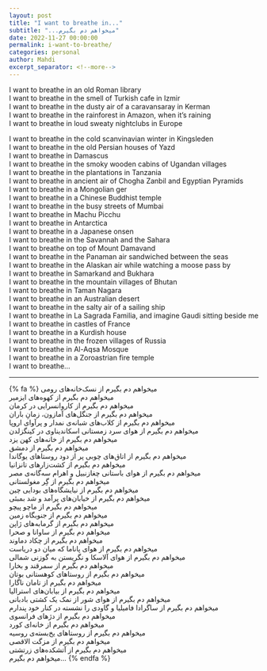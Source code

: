 ```yaml
---
layout: post
title: "I want to breathe in..."
subtitle: "...میخواهم دم بگیرم"
date: 2022-11-27 00:00:00
permalink: i-want-to-breathe/
categories: personal
author: Mahdi
excerpt_separator: <!--more-->
---
```


I want to breathe in an old Roman library<br />
I want to breathe in the smell of Turkish cafe in Izmir<br />
I want to breathe in the dusty air of a caravansaray in Kerman<br />
I want to breathe in the rainforest in Amazon, when it’s raining<br />
I want to breathe in loud sweaty nightclubs in Europe<br />
<!--more-->
I want to breathe in the cold scanvinavian winter in Kingsleden<br />
I want to breathe in the old Persian houses of Yazd<br />
I want to breathe in Damascus<br />
I want to breathe in the smoky wooden cabins of Ugandan villages<br />
I want to breathe in the plantations in Tanzania<br />
I want to breathe in ancient air of Chogha Zanbil and Egyptian Pyramids<br />
I want to breathe in a Mongolian ger<br />
I want to breathe in a Chinese Buddhist temple<br />
I want to breathe in the busy streets of Mumbai<br />
I want to breathe in Machu Picchu<br />
I want to breathe in Antarctica<br />
I want to breathe in a Japanese onsen<br />
I want to breathe in the Savannah and the Sahara<br />
I want to breathe on top of Mount Damavand<br />
I want to breathe in the Panaman air sandwiched between the seas<br />
I want to breathe in the Alaskan air while watching a moose pass by<br />
I want to breathe in Samarkand and Bukhara<br />
I want to breathe in the mountain villages of Bhutan<br />
I want to breathe in Taman Nagara<br />
I want to breathe in an Australian desert<br />
I want to breathe in the salty air of a sailing ship<br />
I want to breathe in La Sagrada Familia, and imagine Gaudi sitting beside me<br />
I want to breathe in castles of France<br />
I want to breathe in a Kurdish house<br />
I want to breathe in the frozen villages of Russia<br />
I want to breathe in Al-Aqsa Mosque<br />
I want to breathe in a Zoroastrian fire temple<br />
I want to breathe…

---

{% fa %}
میخواهم دم بگیرم از نسک‌خانه‌های رومی<br />
میخواهم دم بگیرم از کهوه‌های ایزمیر<br />
میخواهم دم بگیرم از کاروانسرایی در کرمان<br />
میخواهم دم بگیرم از جنگل‌های آمازون، زمانِ باران<br />
میخواهم دم بگیرم از کلاب‌های شبانه‌ی نمدار و پرآوای اروپا<br />
میخواهم دم بگیرم از هوای سرد زمستانی اسکاندیناوی در کینگز‌لدن<br />
میخواهم دم بگیرم از خانه‌های کهن یزد<br />
میخواهم دم بگیرم از دمشق<br />
میخواهم دم بگیرم از اتاق‌های چوبی پر از دود روستاهای یوگاندا<br />
میخواهم دم بگیرم از کشت‌زار‌های تانزانیا<br />
میخواهم دم بگیرم از هوای باستانی چغازنبیل و اهرام سه‌گانه‌ی مصر<br />
میخواهم دم بگیرم از گِر مغولستانی<br />
میخواهم دم بگیرم از نیایشگاه‌های بودایی چین<br />
میخواهم دم بگیرم از خیابان‌های پرآمد و شد بمبئی<br />
میخواهم دم بگیرم از ماچو پیچو<br />
میخواهم دم بگیرم از جنوبگاه زمین<br />
میخواهم دم بگیرم از گرمابه‌های ژاپن<br />
میخواهم دم بگیرم از ساوانا و صحرا<br />
میخواهم دم بگیرم از چکاد دماوند<br />
میخواهم دم بگیرم از هوای پاناما که میان دو دریاست<br />
میخواهم دم بگیرم از هوای آلاسکا و نگریستن به گوزنی شمالی<br />
میخواهم دم بگیرم از سمرقند و بخارا<br />
میخواهم دم بگیرم از روستاهای کوهستانی بوتان<br />
میخواهم دم بگیرم از تامان ناگارا<br />
میخواهم دم بگیرم از بیابان‌های استرالیا<br />
میخواهم دم بگیرم از هوای شور از نمک یک کشتی بادبانی<br />
میخواهم دم بگیرم از ساگرادا فامیلیا و گاودی را نشسته در کنار خود پندارم<br />
میخواهم دم بگیرم از دژ‌های فرانسوی<br />
میخواهم دم بگیرم از خانه‌ای کورد<br />
میخواهم دم بگیرم از روستاهای یخ‌بسته‌ی روسیه<br />
میخواهم دم بگیرم از مزگت الاقصی<br />
میخواهم دم بگیرم از آتشکده‌های زرتشتی<br />
میخواهم دم بگیرم…
{% endfa %}


